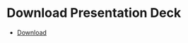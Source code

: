 # Download Presentation Deck

 - [Download](https://kodekloud.com/topic/download-presentation-deck-9/)
